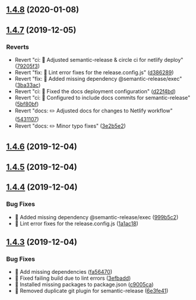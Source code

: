 ## [1.4.8](https://github.com/deltoss/mitch-datasource/compare/v1.4.7...v1.4.8) (2020-01-08)

## [1.4.7](https://github.com/deltoss/mitch-datasource/compare/v1.4.6...v1.4.7) (2019-12-05)


### Reverts

* Revert "ci: 🎡 Adjusted semantic-release & circle ci for netlify deploy" ([79205f3](https://github.com/deltoss/mitch-datasource/commit/79205f3d9dcb2d1f6ebf59a00bb1813df709e5dc))
* Revert "fix: 🐛 Lint error fixes for the release.config.js" ([d386289](https://github.com/deltoss/mitch-datasource/commit/d38628960f0fb0ad51efb6a2806f6ea6d87433c9))
* Revert "fix: 🐛 Added missing dependency @semantic-release/exec" ([3ba33ac](https://github.com/deltoss/mitch-datasource/commit/3ba33ac6028b3fe0382e82b1bd7948fb919b57e1))
* Revert "ci: 🎡 Fixed the docs deployment configuration" ([d22f4bd](https://github.com/deltoss/mitch-datasource/commit/d22f4bdaa337d5bc16e7460efc512f7d3c61e9c9))
* Revert "ci: 🎡 Configured to include docs commits for semantic-release" ([5bf80bf](https://github.com/deltoss/mitch-datasource/commit/5bf80bf4797f4df07946d37f6a50262ef981682a))
* Revert "docs: ✏️ Adjusted docs for changes to Netlify workflow" ([5431107](https://github.com/deltoss/mitch-datasource/commit/54311078fbab6ae4e336ee5077338633884d809e))
* Revert "docs: ✏️ Minor typo fixes" ([3e2b5e2](https://github.com/deltoss/mitch-datasource/commit/3e2b5e241dd1136edcb6d933873c2027b6104b4a))

## [1.4.6](https://github.com/deltoss/mitch-datasource/compare/v1.4.5...v1.4.6) (2019-12-04)

## [1.4.5](https://github.com/deltoss/mitch-datasource/compare/v1.4.4...v1.4.5) (2019-12-04)

## [1.4.4](https://github.com/deltoss/mitch-datasource/compare/v1.4.3...v1.4.4) (2019-12-04)


### Bug Fixes

* 🐛 Added missing dependency @semantic-release/exec ([999b5c2](https://github.com/deltoss/mitch-datasource/commit/999b5c280c82afb1d9b8f6d4a24275f461f8bfc5))
* 🐛 Lint error fixes for the release.config.js ([1a1ac18](https://github.com/deltoss/mitch-datasource/commit/1a1ac18a9561519d23aa9095cd94cb0b41c3846b))

## [1.4.3](https://github.com/deltoss/mitch-datasource/compare/v1.4.2...v1.4.3) (2019-12-04)


### Bug Fixes

* 🐛 Add missing dependencies ([fa56470](https://github.com/deltoss/mitch-datasource/commit/fa56470ac7dfaac71c2ad89dea08182b82bac1c9))
* 🐛 Fixed failing build due to lint errors ([3efbadd](https://github.com/deltoss/mitch-datasource/commit/3efbadd280ec45cbc0bd0a55d8350e6a1251c8f0))
* 🐛 Installed missing packages to package.json ([c9005ca](https://github.com/deltoss/mitch-datasource/commit/c9005ca0152014be3a634bbb288bdbff13393ab4))
* 🐛 Removed duplicate git plugin for semantic-release ([6e3fe41](https://github.com/deltoss/mitch-datasource/commit/6e3fe417f9a43fb6583114a8369f88374df42ad9))
